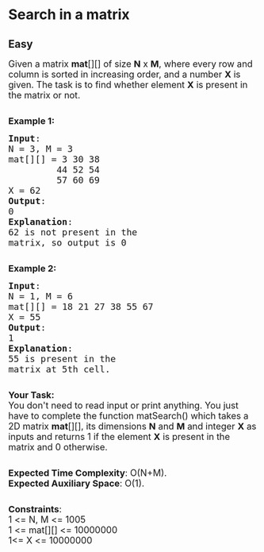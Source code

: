# Search in a matrix
## Easy 
<div class="problem-statement" style="user-select: auto;">
                <p style="user-select: auto;"></p><p style="user-select: auto;"><span style="font-size: 18px; user-select: auto;">Given a matrix <strong style="user-select: auto;">mat</strong>[][] of size <strong style="user-select: auto;">N</strong>&nbsp;x&nbsp;<strong style="user-select: auto;">M</strong>, where every row and column is sorted in increasing order, and a number <strong style="user-select: auto;">X</strong> is given. The task is to find whether element <strong style="user-select: auto;">X</strong> is present in the matrix or not.</span></p>

<p style="user-select: auto;"><br style="user-select: auto;">
<span style="font-size: 18px; user-select: auto;"><strong style="user-select: auto;">Example 1:</strong></span></p>

<pre style="user-select: auto;"><span style="font-size: 18px; user-select: auto;"><strong style="user-select: auto;">Input</strong>:
N = 3, M = 3
mat[][] = 3 30 38 
         44 52 54 
         57 60 69
X = 62
<strong style="user-select: auto;">Output</strong>:
0
<strong style="user-select: auto;">Explanation</strong>:
62 is not present in the
matrix, so output is 0</span></pre>

<p style="user-select: auto;"><br style="user-select: auto;">
<span style="font-size: 18px; user-select: auto;"><strong style="user-select: auto;">Example 2:</strong></span></p>

<pre style="user-select: auto;"><span style="font-size: 18px; user-select: auto;"><strong style="user-select: auto;">Input</strong>:
N = 1, M = 6
mat[][]<strong style="user-select: auto;"> </strong>= 18 21 27 38 55 67
X = 55
<strong style="user-select: auto;">Output</strong>:
1
<strong style="user-select: auto;">Explanation</strong>:
55 is present in the
matrix at 5th cell.</span></pre>

<p style="user-select: auto;"><br style="user-select: auto;">
<span style="font-size: 18px; user-select: auto;"><strong style="user-select: auto;">Your Task:</strong><br style="user-select: auto;">
You don't need to read input or print anything. You just have to complete the function&nbsp;matSearch()&nbsp;which takes a 2D matrix&nbsp;<strong style="user-select: auto;">mat</strong>[][],&nbsp;its dimensions <strong style="user-select: auto;">N</strong> and <strong style="user-select: auto;">M</strong> and integer <strong style="user-select: auto;">X</strong> as inputs and returns 1 if the element <strong style="user-select: auto;">X</strong> is present in the matrix and 0 otherwise.</span></p>

<p style="user-select: auto;"><br style="user-select: auto;">
<span style="font-size: 18px; user-select: auto;"><strong style="user-select: auto;">Expected Time Complexity</strong>:&nbsp;O(N+M).<br style="user-select: auto;">
<strong style="user-select: auto;">Expected Auxiliary Space</strong>:&nbsp;O(1).</span></p>

<p style="user-select: auto;"><br style="user-select: auto;">
<span style="font-size: 18px; user-select: auto;"><strong style="user-select: auto;">Constraints</strong>:<br style="user-select: auto;">
1 &lt;= N, M &lt;= 1005<br style="user-select: auto;">
1 &lt;= mat[][] &lt;= 10000000<br style="user-select: auto;">
1&lt;= X &lt;= 10000000</span></p>
 <p style="user-select: auto;"></p>
            </div>